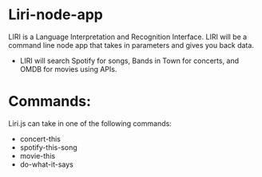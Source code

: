 # Liri-node-app
LIRI is a Language Interpretation and Recognition Interface. LIRI will be a command line node app that takes in parameters and gives you back data.
- LIRI will search Spotify for songs, Bands in Town for concerts, and OMDB for movies using APIs.

# Commands: 
  
Liri.js can take in one of the following commands:

- concert-this
- spotify-this-song
- movie-this
- do-what-it-says

